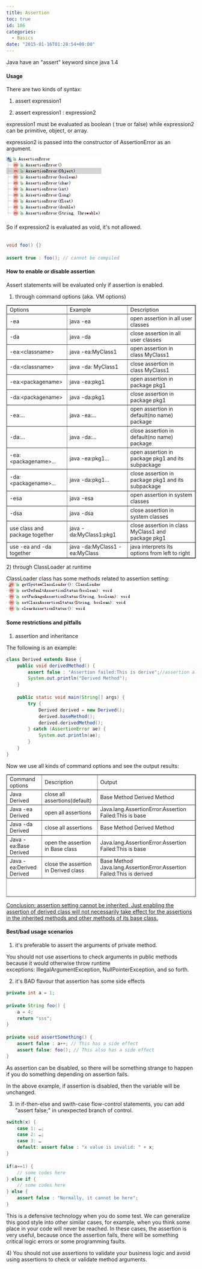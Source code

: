 ```yaml
---
title: Assertion
toc: true
id: 106
categories:
  - Basics
date: "2015-01-16T01:28:54+00:00"
---
```


Java have an "assert" keyword since java 1.4

#### Usage

There are two kinds of syntax:

1) assert expression1

2) assert expression1 : expression2

expression1 must be evaluated as boolean ( true or false) while expression2 can be primitive, object, or array.

expression2 is passed into the constructor of AssertionError as an argument.

[![44b0b3e9](/media/44b0b3e9.png)](/media/44b0b3e9.png)

So if expression2 is evaluated as void, it's not allowed.


```java

void foo() {}

assert true : foo(); // cannot be compiled

```


#### How to enable or disable assertion

Assert statements will be evaluated only if assertion is enabled.

1) through command options (aka. VM options)
<table id="table3" border="1" width="60%">
<tbody>
<tr>
<td>Options</td>
<td>Example</td>
<td>Description</td>
</tr>
<tr>
<td>-ea</td>
<td>java -ea</td>
<td>open assertion in all user classes</td>
</tr>
<tr>
<td>-da</td>
<td>java -da</td>
<td>close assertion in all user classes</td>
</tr>
<tr>
<td>-ea:&lt;classname&gt;</td>
<td>java -ea:MyClass1</td>
<td>open assertion in class MyClass1</td>
</tr>
<tr>
<td>-da:&lt;classname&gt;</td>
<td>java -da: MyClass1</td>
<td>close assertion in class MyClass1</td>
</tr>
<tr>
<td>-ea:&lt;packagename&gt;</td>
<td>java -ea:pkg1</td>
<td>open assertion in package pkg1</td>
</tr>
<tr>
<td>-da:&lt;packagename&gt;</td>
<td>java -da:pkg1</td>
<td>close assertion in package pkg1</td>
</tr>
<tr>
<td>-ea:...</td>
<td>java -ea:...</td>
<td>open assertion in default(no name) package</td>
</tr>
<tr>
<td>-da:...</td>
<td>java -da:...</td>
<td>close assertion in default(no name) package</td>
</tr>
<tr>
<td>-ea:&lt;packagename&gt;...</td>
<td>java -ea:pkg1...</td>
<td>open assertion in package pkg1 and its subpackage</td>
</tr>
<tr>
<td>-da:&lt;packagename&gt;...</td>
<td>java -da:pkg1...</td>
<td>close assertion in package pkg1 and its subpackage</td>
</tr>
<tr>
<td>-esa</td>
<td>java -esa</td>
<td>open assertion in system classes</td>
</tr>
<tr>
<td>-dsa</td>
<td>java -dsa</td>
<td>close assertion in system classes</td>
</tr>
<tr>
<td>use class and package together</td>
<td>java -da:MyClass1:pkg1</td>
<td>close assertion in class MyClass1 and package pkg1</td>
</tr>
<tr>
<td>use -ea and -da together</td>
<td>java -da:MyClass1 -ea:MyClass</td>
<td>java interprets its options from left to right</td>
</tr>
</tbody>
</table>
2) through ClassLoader at runtime

ClassLoader class has some methods related to assertion setting:
[![f918c7a0](/media/f918c7a0.bmp)](/media/f918c7a0.bmp)

#### Some restrictions and pitfalls

1) assertion and inheritance

The following is an example:


```java
class Derived extends Base {
    public void derivedMethod() {
        assert false : "Assertion failed:This is derive";//assertion always fails
        System.out.println("Derived Method");
    }

    public static void main(String[] args) {
        try {
            Derived derived = new Derived();
            derived.baseMethod();
            derived.derivedMethod();
        } catch (AssertionError ae) {
            System.out.println(ae);
        }
    }
}
```

Now we use all kinds of command options and see the output results:
<table id="table4" style="height: 326px;" border="1" width="745">
<tbody>
<tr>
<td>Command options</td>
<td>Description</td>
<td>Output</td>
</tr>
<tr>
<td>Java Derived</td>
<td>close all assertions(default)</td>
<td>Base Method
Derived Method</td>
</tr>
<tr>
<td>Java -ea Derived</td>
<td>open all assertions</td>
<td>Java.lang.AssertionError:Assertion Failed:This is base</td>
</tr>
<tr>
<td>Java -da Derived</td>
<td>close all assertions</td>
<td>Base Method
Derived Method</td>
</tr>
<tr>
<td>Java -ea:Base Derived</td>
<td>open the assertion in Base class</td>
<td>Java.lang.AssertionError:Assertion Failed:This is base</td>
</tr>
<tr>
<td>Java -ea:Derived Derived</td>
<td>close the assertion in Derived class</td>
<td>Base Method
Java.lang.AssertionError:Assertion Failed:This is derived</td>
</tr>
</tbody>
</table>
<span style="text-decoration: underline;">Conclusion: assertion setting cannot be inherited. Just enabling the assertion of derived class will not necessarily take effect for the assertions in the inherited methods and other methods of its base class.</span>

#### Best/bad usage scenarios

1) it's preferable to assert the arguments of private method.

You should not use assertions to check arguments in public methods because it would otherwise throw runtime exceptions: IllegalArgumentException, NullPointerException, and so forth.

2) it's BAD flavour that assertion has some side effects


```java
private int a = 1;

private String foo() {
    a = 4;
    return "sss";
}

private void assertSomething() {
    assert false : a++; // This has a side effect
    assert false: foo(); // This also has a side effect
}
```

As assertion can be disabled, so there will be something strange to happen if you do something depending on assertion fails.

In the above example, if assertion is disabled, then the variable will be unchanged.

3) in if-then-else and swith-case flow-control statements, you can add "assert false;" in unexpected branch of control.


```java
switch(x) {
    case 1: …;
    case 2: …;
    case 3: …
    default: assert false : "x value is invalid: " + x;
}

if(a==1) {
    // some codes here
} else if {
    // some codes here
} else {
    assert false : "Normally, it cannot be here";
}
```

This is a defensive technology when you do some test. We can generalize this good style into other similar cases, for example, when you think some place in your code will never be reached. In these cases, the assertion is very useful, because once the assertion fails, there will be something critical logic errors or some programming faults.

4) You should not use assertions to validate your business logic and avoid using assertions to check or validate method arguments.
